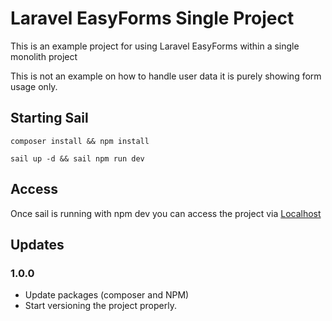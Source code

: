 # Laravel EasyForms Single Project

This is an example project for using Laravel EasyForms within a single monolith project

This is not an example on how to handle user data it is purely showing form usage only.

## Starting Sail

```
composer install && npm install
```

```
sail up -d && sail npm run dev
```

## Access

Once sail is running with npm dev you can access the project via [Localhost](http://localhost/#/)

## Updates

### 1.0.0

-   Update packages (composer and NPM)
-   Start versioning the project properly.
